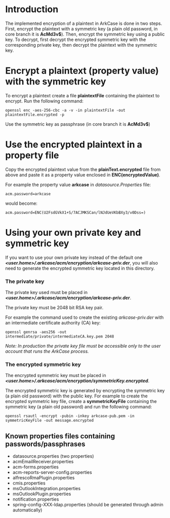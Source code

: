 # Introduction
The implemented encryption of a plaintext in ArkCase is done in two steps. First, encrypt the plaintext with a symmetric key (a plain old password, in core branch it is **AcMd3v$**).
Then, encrypt the symmetric key using a public key. To decrypt, first decrypt the encrypted symmetric key with the corresponding private key, then decrypt the plaintext with the symmetric key.

# Encrypt a plaintext (property value) with the symmetric key

To encrypt a plaintext create a file **plaintextFile** containing the plaintext to encrypt. Run the following command:
```
openssl enc -aes-256-cbc -a -v -in plaintextFile -out plaintextFile.encrypted -p
```
Use the symmetric key as passphrase (in core branch it is **AcMd3v$**)

# Use the encrypted plaintext in a property file

Copy the encrypted plaintext value from the **plainText.encrypted** file from above and paste it as a property value enclosed in **ENC(encryptedValue)**.

For example the property value **arkcase** in *datasource.Properties* file:
```
acm.password=arkcase
```
would become:
```
acm.password=ENC(U2FsdGVkX1+S/7ACJMKSCan/lNJdUeVKbBXy3/v0Dss=)
```

# Using your own private key and symmetric key
If you want to use your own private key instead of the default one **_<user.home>/.arkcase/acm/encryption/arkcase-priv.der_**, you will also need to generate the encrypted symmetric key located in this directory.

### The private key
The private key used must be placed in **_<user.home>/.arkcase/acm/encryption/arkcase-priv.der_**.

The private key must be 2048 bit RSA key pair.

For example the command used to create the existing *arkcase-priv.der* with an intermediate certificate authority (CA) key:
```
openssl genrsa -aes256 -out intermediate/private/intermediateCA.key.pem 2048
```
*Note: In production the private key file must be accessible only to the user account that runs the ArkCase process.*

### The encrypted symmetric key
The encrypted symmetric key must be placed in **_<user.home>/.arkcase/acm/encryption/symmetricKey.encrypted_**.

The encrypted symmetric key is generated by encrypting the symmetric key (a plain old password) with the public key.
For example to create the encrypted symmetric key file, create a **symmetricKeyFile** containing the symmetric key (a plain old password) and run the following command:
```
openssl rsautl -encrypt -pubin -inkey arkcase-pub.pem -in symmetricKeyFile -out message.encrypted
```

## Known properties files containing passwords/passphrases

- datasource.properties (two properties)
- acmEmailReceiver.properties
- acm-forms.properties
- acm-reports-server-config.properties
- alfrescoRmaPlugin.properties
- cmis.properties
- msOutlookIntegration.properties
- msOutlookPlugin.properties
- notification.properties
- spring-config-XXX-ldap.properties (should be generated through admin automatically)